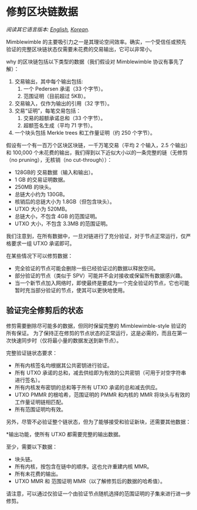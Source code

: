 # 修剪区块链数据

*阅读其它语言版本: [English](../pruning.md), [Korean](pruning_KR.md).*

Mimblewimble 的主要吸引力之一是其理论空间效率。确实，一个受信任或预先验证的完整区块链状态仅需要未花费的交易输出，它可以非常小。

why 的区块链包括以下类型的数据（我们假设对 Mimblewimble 协议有事先了解）：

1. 交易输出，其中每个输出包括:
    1. 一个 Pedersen 承诺（33 个字节）。
    1. 范围证明（目前超过 5KB）。
1. 交易输入，仅作为输出的引用（32 字节）。
1. 交易“证明”，每笔交易包括：
    1. 交易的超额承诺总和（33 个字节）。
    1. 超额签名生成（平均 71 字节）。
1. 一个块头包括 Merkle trees 和工作量证明（约 250 个字节）。

假设有一个有一百万个区块区块链，一千万笔交易（平均 2 个输入，2.5 个输出）和 100,000 个未花费的输出，我们得到以下近似大小以的一条完整的链（无修剪（no pruning），无核销（no cut-through））：

* 128GB的 交易数据（输入和输出）。
* 1 GB 的交易证明数据。
* 250MB 的块头。
* 总链大小约为 130GB。
* 核销后的总链大小为 1.8GB（但包含块头）。
* UTXO 大小为 520MB。
* 总链大小，不包含 4GB 的范围证明。
* UTXO 大小，不包含 3.3MB 的范围证明。

我们注意到，在所有数据中，一旦对链进行了充分验证，对于节点正常运行，仅严格要求一组 UTXO 承诺即可。

在某些情况下可以修剪数据：

* 完全验证的节点可能会删除一些已经验证过的数据以释放空间。
* 部分验证的节点（类似于 SPV）可能并不会对接收或保留所有数据感兴趣。
* 当一个新节点加入网络时，即使最终是要成为一个完全验证的节点，它也可能暂时充当部分验证的节点，使其可以更快地使用。

## 验证完全修剪后的状态

修剪需要删除尽可能多的数据，但同时保留完整的 Mimblewimble-style 验证的所有保证。
为了保持正在修剪的节点状态的正常运行，这是必需的，而且在第一次快速同步时（仅将最小量的数据发送到新节点）。

完整验证链状态要求：

* 所有内核签名均根据其公共密钥进行验证。
* 所有 UTXO 承诺的总和，减去供给即为有效的公共密钥（可用于对空字符串进行签名）。
* 所有内核发布密钥的总和等于所有 UTXO 承诺的总和减去供应。
* UTXO PMMR 的根哈希，范围证明的 PMMR 和内核的 MMR 将块头与有效的工作量证明链相匹配。
* 所有范围证明均有效。

另外，尽管不必验证整个链状态，但为了能够接受和验证新块，还需要其他数据：

*输出功能，使所有 UTXO 都需要完整的输出数据。

至少，需要以下数据：

* 块头链。
* 所有内核，按包含在链中的顺序。这也允许重建内核 MMR。
* 所有未花费的输出。
* UTXO MMR 和 范围证明 MMR（以了解修剪后的数据的哈希值）。

请注意，可以通过仅验证一个由验证节点随机选择的范围证明的子集来进行进一步修剪。
